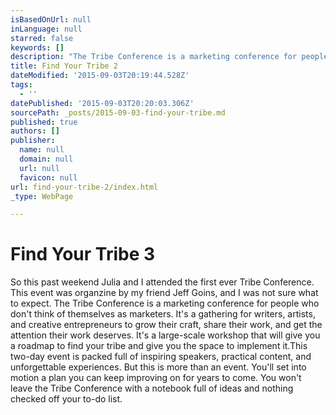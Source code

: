 ```yaml
---
isBasedOnUrl: null
inLanguage: null
starred: false
keywords: []
description: "The Tribe Conference is a marketing conference for people who don't think of themselves as marketers."
title: Find Your Tribe 2
dateModified: '2015-09-03T20:19:44.528Z'
tags:
  - ''
datePublished: '2015-09-03T20:20:03.306Z'
sourcePath: _posts/2015-09-03-find-your-tribe.md
published: true
authors: []
publisher:
  name: null
  domain: null
  url: null
  favicon: null
url: find-your-tribe-2/index.html
_type: WebPage

---
```

# Find Your Tribe 3

So this past weekend Julia and I attended the first ever Tribe Conference. This event was organzine by my friend Jeff Goins, and I was not sure what to expect.
The Tribe Conference is a marketing conference for people who don't think of themselves as marketers. It's a gathering for writers, artists, and creative entrepreneurs to grow their craft, share their work, and get the attention their work deserves. 
It's a large-scale workshop that will give you a roadmap to find your tribe and give you the space to implement it.This two-day event is packed full of inspiring speakers, practical content, and unforgettable experiences. But this is more than an event.
You'll set into motion a plan you can keep improving on for years to come. You won't leave the Tribe Conference with a notebook full of ideas and nothing checked off your to-do list.
